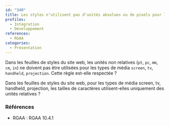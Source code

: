 ```yaml
---
id: "340"
title: Les styles n‘utilisent pas d‘unités absolues ou de pixels pour la taille de caractères.
profiles:
  - Intégration
  - Développement
references:
  - RGAA
categories:
  - Présentation
---
```


Dans les feuilles de styles du site web, les unités non relatives (`pt`, `pc`, `mm`, `cm`, `in`) ne doivent pas être utilisées pour les types de média `screen`, `tv`, `handheld`, `projection`. Cette règle est-elle respectée ?

Dans les feuilles de styles du site web, pour les types de média screen, tv, handheld, projection, les tailles de caractères utilisent-elles uniquement des unités relatives ?


### Références

*   RGAA : RGAA 10.4.1
